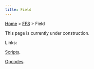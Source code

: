 ```yaml
---
title: Field
---
```


[Home](../Main%20Page.md) > [FF8](../FF8.md) > Field

This page is currently under construction.

Links:

[Scripts][].

[Opcodes][].

  [Scripts]: Field/Script.md "wikilink"
  [Opcodes]: Field/Script/Opcodes.md "wikilink"
